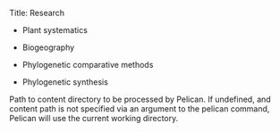 Title: Research

* Plant systematics

* Biogeography

* Phylogenetic comparative methods

* Phylogenetic synthesis

Path to content directory to be processed by Pelican. If undefined,
and content path is not specified via an argument to the pelican
command, Pelican will use the current working directory.
